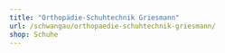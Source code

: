 ```yaml
---
title: "Orthopädie-Schuhtechnik Griesmann"
url: /schwangau/orthopaedie-schuhtechnik-griesmann/
shop: Schuhe
---
```

